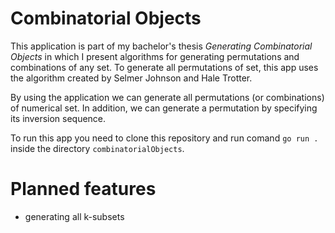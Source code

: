 # Combinatorial Objects

This application is part of my bachelor's thesis *Generating Combinatorial Objects* in which I present algorithms for generating permutations and combinations of any set. To generate all permutations of set, this app uses the algorithm created by Selmer Johnson and Hale Trotter.

By using the application we can generate all permutations (or combinations) of numerical set. In addition, we can generate a permutation by specifying its inversion sequence.

To run this app you need to clone this repository and run comand `go run .` inside the directory `combinatorialObjects`.

# Planned features

- generating all k-subsets
